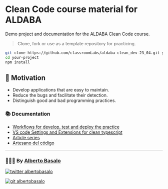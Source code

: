 # Clean Code course material for ALDABA

Demo project and documentation for the ALDABA Clean Code course.

> Clone, fork or use as a template repository for practicing.

```bash
git clone https://github.com/classroomLabs/aldaba-clean_dev-23_04.git your-project
cd your-project
npm install
```

## 🎯 Motivation

- Develop applications that are easy to maintain.
- Reduce the bugs and facilitate their detection.
- Distinguish good and bad programming practices.

### 📚 Documentation

- [Workflows for develop, test and deploy the practice](./docs/workflows.md)
- [VS code Settings and Extensions for clean typescript](./docs/settings.md)
- [Article series](./docs/articles.md)
- [Artesano del código](./docs/artesano/index.md)

---

<footer>
  <h3>🧑🏼‍💻 By <a href="https://albertobasalo.dev" target="blank">Alberto Basalo</a> </h3>
  <p>
    <a href="https://twitter.com/albertobasalo" target="blank">
      <img src="https://img.shields.io/twitter/follow/albertobasalo?logo=twitter&style=for-the-badge" alt="twitter albertobasalo" />
    </a>
  </p>
  <p>
    <a href="https://github.com/albertobasalo" target="blank">
      <img 
        src="https://img.shields.io/github/followers/albertobasalo?logo=github&label=profile albertobasalo&style=for-the-badge" alt="git albertobasalo" />
    </a>
  </p>
</footer>
